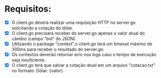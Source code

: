 # Requisitos:

- [x] O client.go deverá realizar uma requisição HTTP no server.go solicitando a cotação do dólar.
- [x] O client.go precisará receber do server.go apenas o valor atual do câmbio (campo "bid" do JSON).
- [x] Utilizando o package "context",o client.go terá um timeout máximo de 300ms para receber o resultado do server.go.
- [x] Os contextos deverão retornar erro nos logs caso o tempo de execução seja insuficiente.
- [x] O client.go terá que salvar a cotação atual em um arquivo "cotacao.txt" no formato: Dólar: {valor}